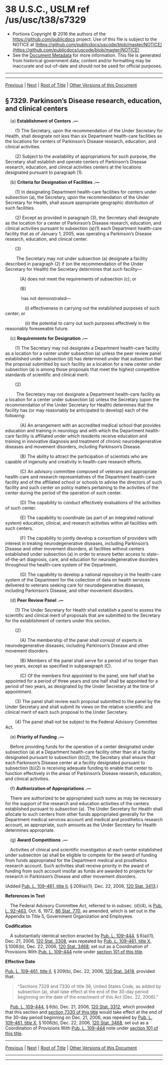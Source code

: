 ---
---

# 38 U.S.C., USLM ref /us/usc/t38/s7329

* Portions Copyright © 2016 the authors of the https://github.com/publicdocs project.
  Use of this file is subject to the NOTICE at [https://github.com/publicdocs/uscode/blob/master/NOTICE](https://github.com/publicdocs/uscode/blob/master/NOTICE)
* See the [Document Metadata](././../../../../../..//README.md) for more information.
  This file is generated from historical government data; content and/or formatting may be inaccurate and out-of-date and should not be used for official purposes.

----------
----------

[Previous](./../../../../../..//us/usc/t38/ptV/ch73/schII/m__us_usc_t38_s7328.md) | [Next](./../../../../../..//us/usc/t38/ptV/ch73/schII/m__us_usc_t38_s7330.md) | [Root of Title](./../../../../../../) | [Other Versions of this Document](https://publicdocs.github.io/go/links?ns=uslm&ref=%2Fus%2Fusc%2Ft38%2Fs7329)

## § 7329. Parkinson’s Disease research, education, and clinical centers

    (a)  __Establishment of Centers__  __.—__ 

        (1) The Secretary, upon the recommendation of the Under Secretary for Health, shall designate not less than six Department health-care facilities as the locations for centers of Parkinson’s Disease research, education, and clinical activities.

        (2) Subject to the availability of appropriations for such purpose, the Secretary shall establish and operate centers of Parkinson’s Disease research, education, and clinical activities centers at the locations designated pursuant to paragraph (1).

    (b)  __Criteria for Designation of Facilities__  __.—__ 

        (1) In designating Department health-care facilities for centers under subsection (a), the Secretary, upon the recommendation of the Under Secretary for Health, shall assure appropriate geographic distribution of such facilities.

        (2) Except as provided in paragraph (3), the Secretary shall designate as the location for a center of Parkinson’s Disease research, education, and clinical activities pursuant to subsection (a)(1) each Department health-care facility that as of January 1, 2005, was operating a Parkinson’s Disease research, education, and clinical center.

        (3)

         The Secretary may not under subsection (a) designate a facility described in paragraph (2) if (on the recommendation of the Under Secretary for Health) the Secretary determines that such facility—

            (A) does not meet the requirements of subsection (c); or

            (B)

             has not demonstrated—

                (i) effectiveness in carrying out the established purposes of such center; or

                (ii) the potential to carry out such purposes effectively in the reasonably foreseeable future.

    (c)  __Requirements for Designation__  __.—__ 

        (1) The Secretary may not designate a Department health-care facility as a location for a center under subsection (a) unless the peer review panel established under subsection (d) has determined under that subsection that the proposal submitted by such facility as a location for a new center under subsection (a) is among those proposals that meet the highest competitive standards of scientific and clinical merit.

        (2)

         The Secretary may not designate a Department health-care facility as a location for a center under subsection (a) unless the Secretary (upon the recommendation of the Under Secretary for Health) determines that the facility has (or may reasonably be anticipated to develop) each of the following:

            (A) An arrangement with an accredited medical school that provides education and training in neurology and with which the Department health-care facility is affiliated under which residents receive education and training in innovative diagnosis and treatment of chronic neurodegenerative diseases and movement disorders, including Parkinson’s Disease.

            (B) The ability to attract the participation of scientists who are capable of ingenuity and creativity in health-care research efforts.

            (C) An advisory committee composed of veterans and appropriate health-care and research representatives of the Department health-care facility and of the affiliated school or schools to advise the directors of such facility and such center on policy matters pertaining to the activities of the center during the period of the operation of such center.

            (D) The capability to conduct effectively evaluations of the activities of such center.

            (E) The capability to coordinate (as part of an integrated national system) education, clinical, and research activities within all facilities with such centers.

            (F) The capability to jointly develop a consortium of providers with interest in treating neurodegenerative diseases, including Parkinson’s Disease and other movement disorders, at facilities without centers established under subsection (a) in order to ensure better access to state-of-the-art diagnosis, care, and education for neurodegenerative disorders throughout the health-care system of the Department.

            (G) The capability to develop a national repository in the health-care system of the Department for the collection of data on health services delivered to veterans seeking care for neurodegenerative diseases, including Parkinson’s Disease, and other movement disorders.

    (d)  __Peer Review Panel__  __.—__ 

        (1) The Under Secretary for Health shall establish a panel to assess the scientific and clinical merit of proposals that are submitted to the Secretary for the establishment of centers under this section.

        (2)

            (A) The membership of the panel shall consist of experts in neurodegenerative diseases, including Parkinson’s Disease and other movement disorders.

            (B) Members of the panel shall serve for a period of no longer than two years, except as specified in subparagraph (C).

            (C) Of the members first appointed to the panel, one half shall be appointed for a period of three years and one half shall be appointed for a period of two years, as designated by the Under Secretary at the time of appointment.

        (3) The panel shall review each proposal submitted to the panel by the Under Secretary and shall submit its views on the relative scientific and clinical merit of each such proposal to the Under Secretary.

        (4) The panel shall not be subject to the Federal Advisory Committee Act.

    (e)  __Priority of Funding__  __.—__ 

    Before providing funds for the operation of a center designated under subsection (a) at a Department health-care facility other than at a facility designated pursuant to subsection (b)(2), the Secretary shall ensure that each Parkinson’s Disease center at a facility designated pursuant to subsection (b)(2) is receiving adequate funding to enable that center to function effectively in the areas of Parkinson’s Disease research, education, and clinical activities.

    (f)  __Authorization of Appropriations__  __.—__ 

    There are authorized to be appropriated such sums as may be necessary for the support of the research and education activities of the centers established pursuant to subsection (a). The Under Secretary for Health shall allocate to such centers from other funds appropriated generally for the Department medical services account and medical and prosthetics research account, as appropriate, such amounts as the Under Secretary for Health determines appropriate.

    (g)  __Award Competitions__  __.—__ 

    Activities of clinical and scientific investigation at each center established under subsection (a) shall be eligible to compete for the award of funding from funds appropriated for the Department medical and prosthetics research account. Such activities shall receive priority in the award of funding from such account insofar as funds are awarded to projects for research in Parkinson’s Disease and other movement disorders.

(Added [Pub. L. 109–461, title II][/us/pl/109/461/tII], § 209(a)(1), Dec. 22, 2006, [120 Stat. 3413][/us/stat/120/3413].)

 __References in Text__ 

    The Federal Advisory Committee Act, referred to in subsec. (d)(4), is [Pub. L. 92–463][/us/pl/92/463], Oct. 6, 1972, [86 Stat. 770][/us/stat/86/770], as amended, which is set out in the Appendix to Title 5, Government Organization and Employees.

 __Codification__ 

    A substantially identical section enacted by [Pub. L. 109–444][/us/pl/109/444], § 6(a)(1), Dec. 21, 2006, [120 Stat. 3308][/us/stat/120/3308], was repealed by [Pub. L. 109–461, title X][/us/pl/109/461/tX], § 1006(b), Dec. 22, 2006, [120 Stat. 3468][/us/stat/120/3468], set out as a Coordination of Provisions With [Pub. L. 109–444][/us/pl/109/444] note under [section 101 of this title][/us/usc/t38/s101].

 __Effective Date__ 

[Pub. L. 109–461, title II][/us/pl/109/461/tII], § 209(b), Dec. 22, 2006, [120 Stat. 3418][/us/stat/120/3418], provided that: 

> “Sections 7329 and 7330 of title 38, United States Code, as added by subsection (a), shall take effect at the end of the 30-day period beginning on the date of the enactment of this Act \[Dec. 22, 2006\].”

    [Pub. L. 109–444][/us/pl/109/444], § 6(b), Dec. 21, 2006, [120 Stat. 3312][/us/stat/120/3312], which provided that this section and [section 7330 of this title][/us/usc/t38/s7330] would take effect at the end of the 30-day period beginning on Dec. 21, 2006, was repealed by [Pub. L. 109–461, title X][/us/pl/109/461/tX], § 1006(b), Dec. 22, 2006, [120 Stat. 3468][/us/stat/120/3468], set out as a Coordination of Provisions With [Pub. L. 109–444][/us/pl/109/444] note under [section 101 of this title][/us/usc/t38/s101].

----------

[Previous](./../../../../../..//us/usc/t38/ptV/ch73/schII/m__us_usc_t38_s7328.md) | [Next](./../../../../../..//us/usc/t38/ptV/ch73/schII/m__us_usc_t38_s7330.md) | [Root of Title](./../../../../../../) | [Other Versions of this Document](https://publicdocs.github.io/go/links?ns=uslm&ref=%2Fus%2Fusc%2Ft38%2Fs7329)

----------
----------

[/us/pl/109/461/tII]: https://publicdocs.github.io/go/links?ns=uslm&ref=%2Fus%2Fpl%2F109%2F461%2FtII
[/us/stat/120/3413]: https://publicdocs.github.io/go/links?ns=uslm&ref=%2Fus%2Fstat%2F120%2F3413
[/us/pl/92/463]: https://publicdocs.github.io/go/links?ns=uslm&ref=%2Fus%2Fpl%2F92%2F463
[/us/stat/86/770]: https://publicdocs.github.io/go/links?ns=uslm&ref=%2Fus%2Fstat%2F86%2F770
[/us/pl/109/444]: https://publicdocs.github.io/go/links?ns=uslm&ref=%2Fus%2Fpl%2F109%2F444
[/us/stat/120/3308]: https://publicdocs.github.io/go/links?ns=uslm&ref=%2Fus%2Fstat%2F120%2F3308
[/us/pl/109/461/tX]: https://publicdocs.github.io/go/links?ns=uslm&ref=%2Fus%2Fpl%2F109%2F461%2FtX
[/us/stat/120/3468]: https://publicdocs.github.io/go/links?ns=uslm&ref=%2Fus%2Fstat%2F120%2F3468
[/us/pl/109/444]: https://publicdocs.github.io/go/links?ns=uslm&ref=%2Fus%2Fpl%2F109%2F444
[/us/usc/t38/s101]: https://publicdocs.github.io/go/links?ns=uslm&ref=%2Fus%2Fusc%2Ft38%2Fs101
[/us/pl/109/461/tII]: https://publicdocs.github.io/go/links?ns=uslm&ref=%2Fus%2Fpl%2F109%2F461%2FtII
[/us/stat/120/3418]: https://publicdocs.github.io/go/links?ns=uslm&ref=%2Fus%2Fstat%2F120%2F3418
[/us/pl/109/444]: https://publicdocs.github.io/go/links?ns=uslm&ref=%2Fus%2Fpl%2F109%2F444
[/us/stat/120/3312]: https://publicdocs.github.io/go/links?ns=uslm&ref=%2Fus%2Fstat%2F120%2F3312
[/us/usc/t38/s7330]: https://publicdocs.github.io/go/links?ns=uslm&ref=%2Fus%2Fusc%2Ft38%2Fs7330
[/us/pl/109/461/tX]: https://publicdocs.github.io/go/links?ns=uslm&ref=%2Fus%2Fpl%2F109%2F461%2FtX
[/us/stat/120/3468]: https://publicdocs.github.io/go/links?ns=uslm&ref=%2Fus%2Fstat%2F120%2F3468
[/us/pl/109/444]: https://publicdocs.github.io/go/links?ns=uslm&ref=%2Fus%2Fpl%2F109%2F444
[/us/usc/t38/s101]: https://publicdocs.github.io/go/links?ns=uslm&ref=%2Fus%2Fusc%2Ft38%2Fs101


